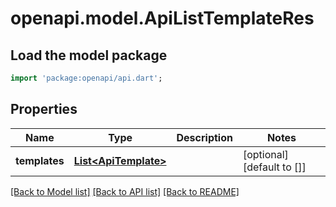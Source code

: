 # openapi.model.ApiListTemplateRes

## Load the model package
```dart
import 'package:openapi/api.dart';
```

## Properties
Name | Type | Description | Notes
------------ | ------------- | ------------- | -------------
**templates** | [**List&lt;ApiTemplate&gt;**](ApiTemplate.md) |  | [optional] [default to []]

[[Back to Model list]](../README.md#documentation-for-models) [[Back to API list]](../README.md#documentation-for-api-endpoints) [[Back to README]](../README.md)



